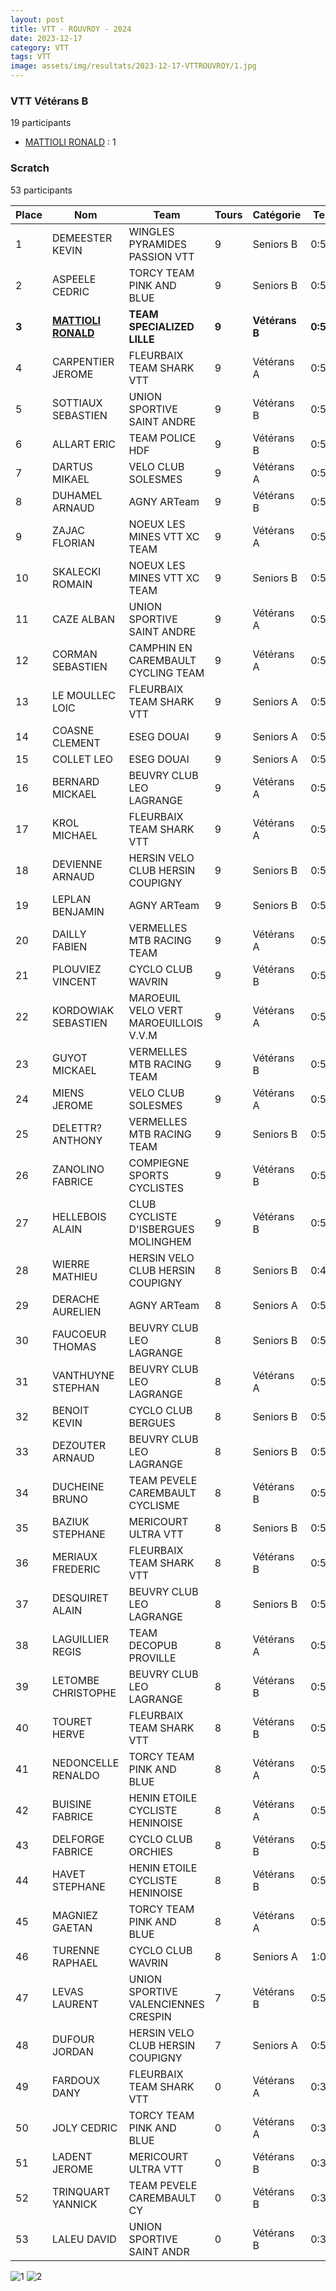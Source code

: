 ```yaml
---
layout: post
title: VTT - ROUVROY - 2024
date: 2023-12-17
category: VTT
tags: VTT
image: assets/img/resultats/2023-12-17-VTTROUVROY/1.jpg
---
```


### VTT Vétérans B
19 participants
- [MATTIOLI RONALD](https://teamspecializedlille.github.io/coureurs/mattiolironald) : 1

### Scratch
53 participants

| Place | Nom | Team | Tours | Catégorie | Temps |
|---|---|---|---|---|---|
| 1 | DEMEESTER KEVIN | WINGLES PYRAMIDES PASSION VTT | 9 | Seniors B | 0:52:36 | 
| 2 | ASPEELE CEDRIC | TORCY TEAM PINK AND BLUE | 9 | Seniors B | 0:52:39 | 
| **3** | **[MATTIOLI RONALD](https://teamspecializedlille.github.io/coureurs/mattiolironald)** | **TEAM SPECIALIZED LILLE** | **9** | **Vétérans B** | **0:53:39** | 
| 4 | CARPENTIER JEROME | FLEURBAIX TEAM SHARK VTT | 9 | Vétérans A | 0:53:40 | 
| 5 | SOTTIAUX SEBASTIEN | UNION SPORTIVE SAINT ANDRE | 9 | Vétérans B | 0:53:53 | 
| 6 | ALLART ERIC | TEAM POLICE HDF | 9 | Vétérans B | 0:53:55 | 
| 7 | DARTUS MIKAEL | VELO CLUB SOLESMES | 9 | Vétérans A | 0:54:11 | 
| 8 | DUHAMEL ARNAUD | AGNY ARTeam | 9 | Vétérans B | 0:54:17 | 
| 9 | ZAJAC FLORIAN | NOEUX LES MINES VTT XC TEAM | 9 | Vétérans A | 0:54:30 | 
| 10 | SKALECKI ROMAIN | NOEUX LES MINES VTT XC TEAM | 9 | Seniors B | 0:55:19 | 
| 11 | CAZE ALBAN | UNION SPORTIVE SAINT ANDRE | 9 | Vétérans A | 0:55:38 | 
| 12 | CORMAN SEBASTIEN | CAMPHIN EN CAREMBAULT CYCLING TEAM | 9 | Vétérans A | 0:56:16 | 
| 13 | LE MOULLEC LOIC | FLEURBAIX TEAM SHARK VTT | 9 | Seniors A | 0:56:37 | 
| 14 | COASNE CLEMENT | ESEG DOUAI | 9 | Seniors A | 0:56:50 | 
| 15 | COLLET LEO | ESEG DOUAI | 9 | Seniors A | 0:56:50 | 
| 16 | BERNARD MICKAEL | BEUVRY CLUB LEO LAGRANGE | 9 | Vétérans A | 0:56:54 | 
| 17 | KROL MICHAEL | FLEURBAIX TEAM SHARK VTT | 9 | Vétérans A | 0:57:14 | 
| 18 | DEVIENNE ARNAUD | HERSIN VELO CLUB HERSIN COUPIGNY | 9 | Seniors B | 0:57:50 | 
| 19 | LEPLAN BENJAMIN | AGNY ARTeam | 9 | Seniors B | 0:57:58 | 
| 20 | DAILLY FABIEN | VERMELLES MTB RACING TEAM | 9 | Vétérans A | 0:58:8 | 
| 21 | PLOUVIEZ VINCENT | CYCLO CLUB WAVRIN | 9 | Vétérans B | 0:58:37 | 
| 22 | KORDOWIAK SEBASTIEN | MAROEUIL VELO VERT MAROEUILLOIS V.V.M | 9 | Vétérans A | 0:58:52 | 
| 23 | GUYOT MICKAEL | VERMELLES MTB RACING TEAM | 9 | Vétérans B | 0:58:55 | 
| 24 | MIENS JEROME | VELO CLUB SOLESMES | 9 | Vétérans A | 0:59:29 | 
| 25 | DELETTR? ANTHONY | VERMELLES MTB RACING TEAM | 9 | Seniors B | 0:59:35 | 
| 26 | ZANOLINO FABRICE | COMPIEGNE SPORTS CYCLISTES | 9 | Vétérans B | 0:59:40 | 
| 27 | HELLEBOIS ALAIN | CLUB CYCLISTE D'ISBERGUES MOLINGHEM | 9 | Vétérans B | 0:59:59 | 
| 28 | WIERRE MATHIEU | HERSIN VELO CLUB HERSIN COUPIGNY | 8 | Seniors B | 0:49:42 | 
| 29 | DERACHE AURELIEN | AGNY ARTeam | 8 | Seniors A | 0:52:41 | 
| 30 | FAUCOEUR THOMAS | BEUVRY CLUB LEO LAGRANGE | 8 | Seniors B | 0:52:48 | 
| 31 | VANTHUYNE STEPHAN | BEUVRY CLUB LEO LAGRANGE | 8 | Vétérans A | 0:53:4 | 
| 32 | BENOIT KEVIN | CYCLO CLUB BERGUES | 8 | Seniors B | 0:53:22 | 
| 33 | DEZOUTER ARNAUD | BEUVRY CLUB LEO LAGRANGE | 8 | Seniors B | 0:53:43 | 
| 34 | DUCHEINE BRUNO | TEAM PEVELE CAREMBAULT CYCLISME | 8 | Vétérans B | 0:53:45 | 
| 35 | BAZIUK STEPHANE | MERICOURT ULTRA VTT | 8 | Seniors B | 0:53:54 | 
| 36 | MERIAUX FREDERIC | FLEURBAIX TEAM SHARK VTT | 8 | Vétérans B | 0:54:9 | 
| 37 | DESQUIRET ALAIN | BEUVRY CLUB LEO LAGRANGE | 8 | Seniors B | 0:55:1 | 
| 38 | LAGUILLIER REGIS | TEAM DECOPUB PROVILLE | 8 | Vétérans A | 0:55:10 | 
| 39 | LETOMBE CHRISTOPHE | BEUVRY CLUB LEO LAGRANGE | 8 | Vétérans B | 0:55:47 | 
| 40 | TOURET HERVE | FLEURBAIX TEAM SHARK VTT | 8 | Vétérans B | 0:56:23 | 
| 41 | NEDONCELLE RENALDO | TORCY TEAM PINK AND BLUE | 8 | Vétérans A | 0:56:25 | 
| 42 | BUISINE FABRICE | HENIN ETOILE CYCLISTE HENINOISE | 8 | Vétérans A | 0:56:29 | 
| 43 | DELFORGE FABRICE | CYCLO CLUB ORCHIES | 8 | Vétérans B | 0:56:54 | 
| 44 | HAVET STEPHANE | HENIN ETOILE CYCLISTE HENINOISE | 8 | Vétérans B | 0:57:18 | 
| 45 | MAGNIEZ GAETAN | TORCY TEAM PINK AND BLUE | 8 | Vétérans A | 0:59:29 | 
| 46 | TURENNE RAPHAEL | CYCLO CLUB WAVRIN | 8 | Seniors A | 1:0:29 | 
| 47 | LEVAS LAURENT | UNION SPORTIVE VALENCIENNES CRESPIN | 7 | Vétérans B | 0:52:40 | 
| 48 | DUFOUR JORDAN | HERSIN VELO CLUB HERSIN COUPIGNY | 7 | Seniors A | 0:56:26 | 
| 49 | FARDOUX DANY | FLEURBAIX TEAM SHARK VTT | 0 | Vétérans A | 0:38:53 | 
| 50 | JOLY CEDRIC | TORCY TEAM PINK AND BLUE | 0 | Vétérans A | 0:38:53 | 
| 51 | LADENT JEROME | MERICOURT ULTRA VTT | 0 | Vétérans B | 0:38:53 | 
| 52 | TRINQUART YANNICK | TEAM PEVELE CAREMBAULT CY | 0 | Vétérans B | 0:38:53 | 
| 53 | LALEU DAVID | UNION SPORTIVE SAINT ANDR | 0 | Vétérans B | 0:38:53 | 

![1](http://teamspecializedlille.github.io/assets/img/resultats/2023-12-17-VTTROUVROY/1.jpg)
![2](http://teamspecializedlille.github.io/assets/img/resultats/2023-12-17-VTTROUVROY/2.jpg)